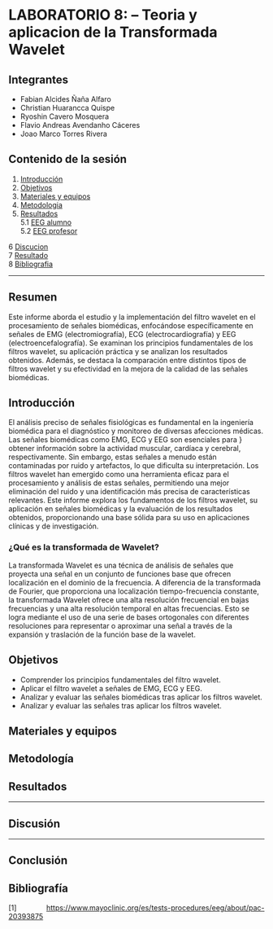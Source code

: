 # LABORATORIO 8: – Teoria y aplicacion de la Transformada Wavelet
## Integrantes
- Fabian Alcides Ñaña Alfaro
- Christian Huarancca Quispe
- Ryoshin Cavero Mosquera
- Flavio Andreas Avendanho Cáceres
- Joao Marco Torres Rivera

## Contenido de la sesión
1. [Introducción](#id1)
2. [Objetivos](#id2)
3. [Materiales y equipos](#id3)
4. [Metodologia](#id4)
5. [Resultados](#id5)  
   5.1 [EEG alumno](#id6)  
   5.2 [EEG profesor ](#id7)  

6 [Discucion](#id8)  
7 [Resultado](#id9)  
8 [Bibliografia](#id10)
***

<p style="text-align: justify;">  

## Resumen 

Este informe aborda el estudio y la implementación del filtro wavelet en el procesamiento de señales biomédicas, 
enfocándose específicamente en señales de EMG (electromiografía), ECG (electrocardiografía) y EEG 
(electroencefalografía). Se examinan los principios fundamentales de los filtros wavelet, su aplicación práctica 
y se analizan los resultados obtenidos. Además, se destaca la comparación entre distintos tipos de filtros wavelet 
y su efectividad en la mejora de la calidad de las señales biomédicas.

## Introducción <a name="id1"></a>

   El análisis preciso de señales fisiológicas es fundamental en la ingeniería biomédica para el diagnóstico y 
   monitoreo de diversas afecciones médicas. Las señales biomédicas como EMG, ECG y EEG son esenciales para }
   obtener información sobre la actividad muscular, cardíaca y cerebral, respectivamente. Sin embargo, estas 
   señales a menudo están contaminadas por ruido y artefactos, lo que dificulta su interpretación. Los filtros 
   wavelet han emergido como una herramienta eficaz para el procesamiento y análisis de estas señales, permitiendo 
   una mejor eliminación del ruido y una identificación más precisa de características relevantes. Este informe 
   explora los fundamentos de los filtros wavelet, su aplicación en señales biomédicas y la evaluación de los 
   resultados obtenidos, proporcionando una base sólida para su uso en aplicaciones clínicas y de investigación.

   ### ¿Qué es la transformada de Wavelet?   
   
   La transformada Wavelet es una técnica de análisis de señales que proyecta una señal en un conjunto de funciones 
   base que ofrecen localización en el dominio de la frecuencia. A diferencia de la transformada de Fourier, que 
   proporciona una localización tiempo-frecuencia constante, la transformada Wavelet ofrece una alta resolución 
   frecuencial en bajas frecuencias y una alta resolución temporal en altas frecuencias. Esto se logra mediante 
   el uso de una serie de bases ortogonales con diferentes resoluciones para representar o aproximar una señal a 
   través de la expansión y traslación de la función base de la wavelet.
 
## Objetivos <a name="id2"></a>
* Comprender los principios fundamentales del filtro wavelet.
* Aplicar el filtro wavelet a señales de EMG, ECG y EEG.
* Analizar y evaluar las señales biomédicas tras aplicar los filtros wavelet.
* Analizar y evaluar las señales tras aplicar los filtros wavelet.

## Materiales y equipos <a name="id3"></a>


## Metodología <a name="id4"></a>


## Resultados <a name="id5"></a>
***


<div align="justify">

## Discusión <a name="id8"></a>
***


## Conclusión <a name="id9"></a>



## Bibliografía<a name="id10"></a>

[1] https://www.mayoclinic.org/es/tests-procedures/eeg/about/pac-20393875


